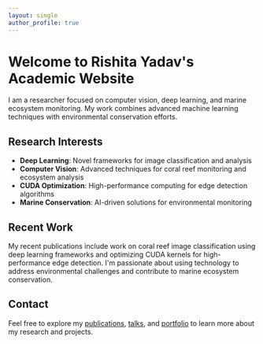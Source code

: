 ```yaml
---
layout: single
author_profile: true
---
```


# Welcome to Rishita Yadav's Academic Website

I am a researcher focused on computer vision, deep learning, and marine ecosystem monitoring. My work combines advanced machine learning techniques with environmental conservation efforts.

## Research Interests

- **Deep Learning**: Novel frameworks for image classification and analysis
- **Computer Vision**: Advanced techniques for coral reef monitoring and ecosystem analysis  
- **CUDA Optimization**: High-performance computing for edge detection algorithms
- **Marine Conservation**: AI-driven solutions for environmental monitoring

## Recent Work

My recent publications include work on coral reef image classification using deep learning frameworks and optimizing CUDA kernels for high-performance edge detection. I'm passionate about using technology to address environmental challenges and contribute to marine ecosystem conservation.

## Contact

Feel free to explore my [publications](/publications/), [talks](/talks/), and [portfolio](/portfolio/) to learn more about my research and projects.
